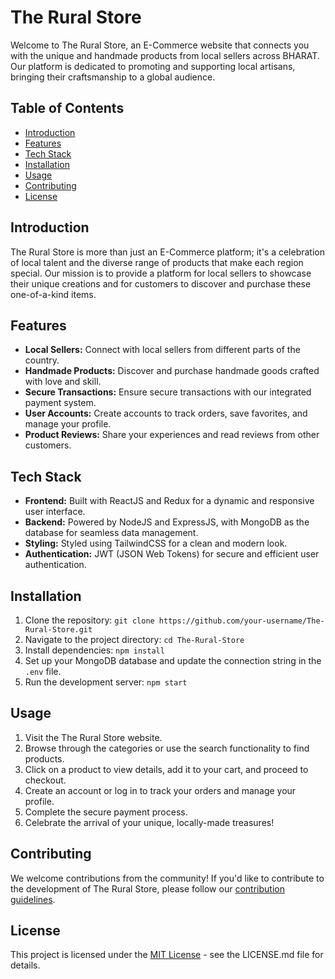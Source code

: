 # The Rural Store

Welcome to The Rural Store, an E-Commerce website that connects you with the unique and handmade products from local sellers across BHARAT. Our platform is dedicated to promoting and supporting local artisans, bringing their craftsmanship to a global audience.

## Table of Contents
- [Introduction](#introduction)
- [Features](#features)
- [Tech Stack](#tech-stack)
- [Installation](#installation)
- [Usage](#usage)
- [Contributing](#contributing)
- [License](#license)

## Introduction

The Rural Store is more than just an E-Commerce platform; it's a celebration of local talent and the diverse range of products that make each region special. Our mission is to provide a platform for local sellers to showcase their unique creations and for customers to discover and purchase these one-of-a-kind items.

## Features

- **Local Sellers:** Connect with local sellers from different parts of the country.
- **Handmade Products:** Discover and purchase handmade goods crafted with love and skill.
- **Secure Transactions:** Ensure secure transactions with our integrated payment system.
- **User Accounts:** Create accounts to track orders, save favorites, and manage your profile.
- **Product Reviews:** Share your experiences and read reviews from other customers.

## Tech Stack

- **Frontend:** Built with ReactJS and Redux for a dynamic and responsive user interface.
- **Backend:** Powered by NodeJS and ExpressJS, with MongoDB as the database for seamless data management.
- **Styling:** Styled using TailwindCSS for a clean and modern look.
- **Authentication:** JWT (JSON Web Tokens) for secure and efficient user authentication.

## Installation

1. Clone the repository: `git clone https://github.com/your-username/The-Rural-Store.git`
2. Navigate to the project directory: `cd The-Rural-Store`
3. Install dependencies: `npm install`
4. Set up your MongoDB database and update the connection string in the `.env` file.
5. Run the development server: `npm start`

## Usage

1. Visit the The Rural Store website.
2. Browse through the categories or use the search functionality to find products.
3. Click on a product to view details, add it to your cart, and proceed to checkout.
4. Create an account or log in to track your orders and manage your profile.
5. Complete the secure payment process.
6. Celebrate the arrival of your unique, locally-made treasures!

## Contributing

We welcome contributions from the community! If you'd like to contribute to the development of The Rural Store, please follow our [contribution guidelines](CONTRIBUTING.md).

## License

This project is licensed under the [MIT License](LICENSE.md) - see the LICENSE.md file for details.